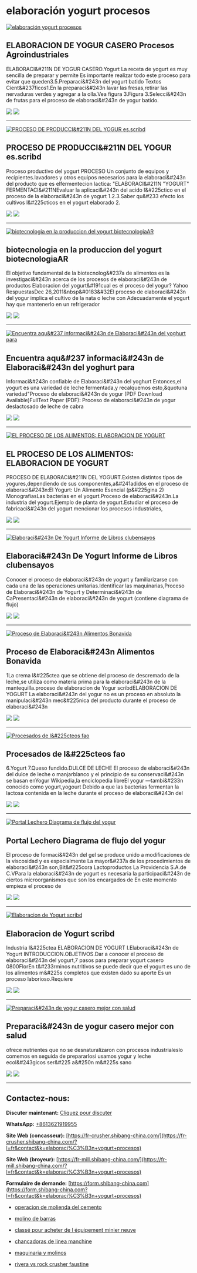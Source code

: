 # elaboración yogurt procesos

<a href="https://swt.shibang-china.com/?l=fr&img&k=elaboraci%C3%B3n+yogurt+procesos" target="_blank">![elaboración yogurt procesos](http://static.shibang-china.com/all-800x300/675.jpg)</a>

## ELABORACION DE YOGUR CASERO Procesos Agroindustriales
ELABORACI&#211N DE YOGUR CASERO.Yogurt La receta de yogurt es muy sencilla de preparar y permite Es importante realizar todo este proceso para evitar que queden3.5.Preparaci&#243n del yogurt batido Textos Cient&#237ficos1.En la preparaci&#243n lavar las fresas,retirar las nervaduras verdes y agregar a la olla.Vea figura 3.Figura 3.Selecci&#243n de frutas para el proceso de elaboraci&#243n de yogur batido.


<a href="https://whatsapp.shibangsoft.com/WhatsApp.php" target="_blank" title="WhatsApp">![](http://static.shibang-china.com/icon/whatsapp.png)</a> <a href="https://swt.shibang-china.com/?l=fr&icon&k=elaboraci%C3%B3n+yogurt+procesos" target="_blank">![](http://static.shibang-china.com/icon/chat-fr.png)</a>

---

<a href="https://swt.shibang-china.com/?l=fr&img&k=elaboraci%C3%B3n+yogurt+procesos" target="_blank">![PROCESO DE PRODUCCI&#211N DEL YOGUR es.scribd](http://static.shibang-china.com/all-800x300/464.jpg)</a>

## PROCESO DE PRODUCCI&#211N DEL YOGUR es.scribd
Proceso productivo del yogurt PROCESO Un conjunto de equipos y recipientes.lavadores y otros equipos necesarios para la elaboraci&#243n del producto que es elfermentecion lactica: "ELABORACI&#211N "YOGURT" FERMENTACI&#211NEvaluar la aplicaci&#243n del acido l&#225ctico en el proceso de la elaboraci&#243n de yogurt 1.2.3.Saber qu&#233 efecto los cultivos l&#225cticos en el yogurt elaborado 2.


<a href="https://whatsapp.shibangsoft.com/WhatsApp.php" target="_blank" title="WhatsApp">![](http://static.shibang-china.com/icon/whatsapp.png)</a> <a href="https://swt.shibang-china.com/?l=fr&icon&k=elaboraci%C3%B3n+yogurt+procesos" target="_blank">![](http://static.shibang-china.com/icon/chat-fr.png)</a>

---

<a href="https://swt.shibang-china.com/?l=fr&img&k=elaboraci%C3%B3n+yogurt+procesos" target="_blank">![biotecnologia en la produccion del yogurt biotecnologiaAR](http://static.shibang-china.com/all-800x300/776.jpg)</a>

## biotecnologia en la produccion del yogurt biotecnologiaAR
El objetivo fundamental de la biotecnolog&#237a de alimentos es la investigaci&#243n acerca de los procesos de elaboraci&#243n de productos Elaboracion del yogurt&#191cual es el proceso del yogur? Yahoo RespuestasDec 26,2011&nbsp&#0183&#32El proceso de elaboraci&#243n del yogur implica el cultivo de la nata o leche con Adecuadamente el yogurt hay que mantenerlo en un refrigerador


<a href="https://whatsapp.shibangsoft.com/WhatsApp.php" target="_blank" title="WhatsApp">![](http://static.shibang-china.com/icon/whatsapp.png)</a> <a href="https://swt.shibang-china.com/?l=fr&icon&k=elaboraci%C3%B3n+yogurt+procesos" target="_blank">![](http://static.shibang-china.com/icon/chat-fr.png)</a>

---

<a href="https://swt.shibang-china.com/?l=fr&img&k=elaboraci%C3%B3n+yogurt+procesos" target="_blank">![Encuentra aqu&#237 informaci&#243n de Elaboraci&#243n del yoghurt para](http://static.shibang-china.com/all-800x300/705.jpg)</a>

## Encuentra aqu&#237 informaci&#243n de Elaboraci&#243n del yoghurt para
Informaci&#243n confiable de Elaboraci&#243n del yoghurt Entonces,el yogurt es una variedad de leche fermentada,y recalquemos esto,&quotuna variedad"Proceso de elaboraci&#243n de yogur (PDF Download Available)FullText Paper (PDF): Proceso de elaboraci&#243n de yogur deslactosado de leche de cabra


<a href="https://whatsapp.shibangsoft.com/WhatsApp.php" target="_blank" title="WhatsApp">![](http://static.shibang-china.com/icon/whatsapp.png)</a> <a href="https://swt.shibang-china.com/?l=fr&icon&k=elaboraci%C3%B3n+yogurt+procesos" target="_blank">![](http://static.shibang-china.com/icon/chat-fr.png)</a>

---

<a href="https://swt.shibang-china.com/?l=fr&img&k=elaboraci%C3%B3n+yogurt+procesos" target="_blank">![EL PROCESO DE LOS ALIMENTOS: ELABORACION DE YOGURT](http://static.shibang-china.com/all-800x300/306.jpg)</a>

## EL PROCESO DE LOS ALIMENTOS: ELABORACION DE YOGURT
PROCESO DE ELABORACI&#211N DEL YOGURT.Existen distintos tipos de yogures,dependiendo de sus componentes,a&#241adidos en el proceso de elaboraci&#243n:El Yogurt: Un Alimento Esencial (p&#225gina 2) MonografiasLas bacterias en el yogurt.Proceso de elaboraci&#243n.La industria del yogurt.Ejemplo de planta de yogurt.Estudiar el proceso de fabricaci&#243n del yogurt mencionar los procesos industriales,


<a href="https://whatsapp.shibangsoft.com/WhatsApp.php" target="_blank" title="WhatsApp">![](http://static.shibang-china.com/icon/whatsapp.png)</a> <a href="https://swt.shibang-china.com/?l=fr&icon&k=elaboraci%C3%B3n+yogurt+procesos" target="_blank">![](http://static.shibang-china.com/icon/chat-fr.png)</a>

---

<a href="https://swt.shibang-china.com/?l=fr&img&k=elaboraci%C3%B3n+yogurt+procesos" target="_blank">![Elaboraci&#243n De Yogurt Informe de Libros clubensayos](http://static.shibang-china.com/all-800x300/1497.jpg)</a>

## Elaboraci&#243n De Yogurt Informe de Libros clubensayos
Conocer el proceso de elaboraci&#243n de yogurt y familiarizarse con cada una de las operaciones unitarias.Identificar las maquinarias,Proceso de Elaboraci&#243n de Yogurt y Determinaci&#243n de CaPresentaci&#243n de elaboraci&#243n de yogurt (contiene diagrama de flujo)


<a href="https://whatsapp.shibangsoft.com/WhatsApp.php" target="_blank" title="WhatsApp">![](http://static.shibang-china.com/icon/whatsapp.png)</a> <a href="https://swt.shibang-china.com/?l=fr&icon&k=elaboraci%C3%B3n+yogurt+procesos" target="_blank">![](http://static.shibang-china.com/icon/chat-fr.png)</a>

---

<a href="https://swt.shibang-china.com/?l=fr&img&k=elaboraci%C3%B3n+yogurt+procesos" target="_blank">![Proceso de Elaboraci&#243n Alimentos Bonavida](http://static.shibang-china.com/all-800x300/101.jpg)</a>

## Proceso de Elaboraci&#243n Alimentos Bonavida
1La crema l&#225ctea que se obtiene del proceso de descremado de la leche,se utiliza como materia prima para la elaboraci&#243n de la mantequilla.proceso de elaboracion de Yogur scribdELABORACION DE YOGURT La elaboraci&#243n del yogur no es un proceso en absoluto la manipulaci&#243n mec&#225nica del producto durante el proceso de elaboraci&#243n


<a href="https://whatsapp.shibangsoft.com/WhatsApp.php" target="_blank" title="WhatsApp">![](http://static.shibang-china.com/icon/whatsapp.png)</a> <a href="https://swt.shibang-china.com/?l=fr&icon&k=elaboraci%C3%B3n+yogurt+procesos" target="_blank">![](http://static.shibang-china.com/icon/chat-fr.png)</a>

---

<a href="https://swt.shibang-china.com/?l=fr&img&k=elaboraci%C3%B3n+yogurt+procesos" target="_blank">![Procesados de l&#225cteos fao](http://static.shibang-china.com/all-800x300/1242.jpg)</a>

## Procesados de l&#225cteos fao
6.Yogurt 7.Queso fundido.DULCE DE LECHE El proceso de elaboraci&#243n del dulce de leche o manjarblanco y el principio de su conservaci&#243n se basan enYogur Wikipedia,la enciclopedia libreEl yogur —tambi&#233n conocido como yogurt,yogourt Debido a que las bacterias fermentan la lactosa contenida en la leche durante el proceso de elaboraci&#243n del


<a href="https://whatsapp.shibangsoft.com/WhatsApp.php" target="_blank" title="WhatsApp">![](http://static.shibang-china.com/icon/whatsapp.png)</a> <a href="https://swt.shibang-china.com/?l=fr&icon&k=elaboraci%C3%B3n+yogurt+procesos" target="_blank">![](http://static.shibang-china.com/icon/chat-fr.png)</a>

---

<a href="https://swt.shibang-china.com/?l=fr&img&k=elaboraci%C3%B3n+yogurt+procesos" target="_blank">![Portal Lechero Diagrama de flujo del yogur](http://static.shibang-china.com/all-800x300/1106.jpg)</a>

## Portal Lechero Diagrama de flujo del yogur
El proceso de formaci&#243n del gel se produce unido a modificaciones de la viscosidad y es especialmente La mayor&#237a de los procedimientos de elaboraci&#243n son,Bit&#225cora Lactoproductos La Providencia S.A.de C.VPara la elaboraci&#243n de yogurt es necesaria la participaci&#243n de ciertos microorganismos que son los encargados de En este momento empieza el proceso de


<a href="https://whatsapp.shibangsoft.com/WhatsApp.php" target="_blank" title="WhatsApp">![](http://static.shibang-china.com/icon/whatsapp.png)</a> <a href="https://swt.shibang-china.com/?l=fr&icon&k=elaboraci%C3%B3n+yogurt+procesos" target="_blank">![](http://static.shibang-china.com/icon/chat-fr.png)</a>

---

<a href="https://swt.shibang-china.com/?l=fr&img&k=elaboraci%C3%B3n+yogurt+procesos" target="_blank">![Elaboracion de Yogurt scribd](http://static.shibang-china.com/all-800x300/1256.jpg)</a>

## Elaboracion de Yogurt scribd
Industria l&#225ctea ELABORACION DE YOGURT I.Elaboraci&#243n de Yogurt INTRODUCCION.OBJETIVOS.Dar a conocer el proceso de elaboraci&#243n del yogurt,7 pasos para preparar yogurt casero 0800FlorEn t&#233rminos nutritivos se puede decir que el yogurt es uno de los alimentos m&#225s completos que existen dado su aporte Es un proceso laborioso.Requiere


<a href="https://whatsapp.shibangsoft.com/WhatsApp.php" target="_blank" title="WhatsApp">![](http://static.shibang-china.com/icon/whatsapp.png)</a> <a href="https://swt.shibang-china.com/?l=fr&icon&k=elaboraci%C3%B3n+yogurt+procesos" target="_blank">![](http://static.shibang-china.com/icon/chat-fr.png)</a>

---

<a href="https://swt.shibang-china.com/?l=fr&img&k=elaboraci%C3%B3n+yogurt+procesos" target="_blank">![Preparaci&#243n de yogur casero mejor con salud](http://static.shibang-china.com/all-800x300/336.jpg)</a>

## Preparaci&#243n de yogur casero mejor con salud
ofrece nutrientes que no se desnaturalizaron con procesos industrialeslo comemos en seguida de prepararlosi usamos yogur y leche ecol&#243gicos ser&#225 a&#250n m&#225s sano

<a href="https://whatsapp.shibangsoft.com/WhatsApp.php" target="_blank" title="WhatsApp">![](http://static.shibang-china.com/icon/whatsapp.png)</a> <a href="https://swt.shibang-china.com/?l=fr&icon&k=elaboraci%C3%B3n+yogurt+procesos" target="_blank">![](http://static.shibang-china.com/icon/chat-fr.png)</a>

---
## Contactez-nous:

**Discuter maintenant:** [Cliquez pour discuter](https://swt.shibang-china.com?l=fr&contact&k=elaboraci%C3%B3n+yogurt+procesos)

**WhatsApp:**  [+8613621919955](https://whatsapp.shibangsoft.com/WhatsApp.php)

**Site Web (concasseur):** [https://fr-crusher.shibang-china.com/](https://fr-crusher.shibang-china.com/?l=fr&contact&k=elaboraci%C3%B3n+yogurt+procesos)

**Site Web (broyeur):** [https://fr-mill.shibang-china.com/](https://fr-mill.shibang-china.com/?l=fr&contact&k=elaboraci%C3%B3n+yogurt+procesos)

**Formulaire de demande:** [https://form.shibang-china.com](https://form.shibang-china.com?l=fr&contact&k=elaboraci%C3%B3n+yogurt+procesos)

* [operacion de molienda del cemento](../64/operacion%20de%20molienda%20del%20cemento.md)

* [molino de barras](../63/molino%20de%20barras.md)

* [classé pour acheter de l équipement minier neuve](../65/class%C3%A9%20pour%20acheter%20de%20l%20%C3%A9quipement%20minier%20neuve.md)

* [chancadoras de linea manchine](../62/chancadoras%20de%20linea%20manchine.md)

* [maquinaria y molinos](../63/maquinaria%20y%20molinos.md)

* [rivera vs rock crusher faustine](../61/rivera%20vs%20rock%20crusher%20faustine.md)